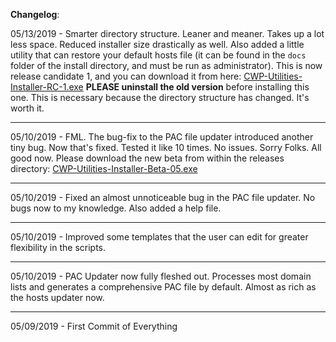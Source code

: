 **Changelog**:

05/13/2019 - Smarter directory structure. Leaner and meaner. Takes up a lot less space. Reduced installer size drastically as well. Also added a little utility that can restore your default hosts file (it can be found in the `docs` folder of the install directory, and must be run as administrator). This is now release candidate 1, and you can download it from here: [CWP-Utilities-Installer-RC-1.exe](https://github.com/bongochong/CWP-Utilities/raw/master/Releases/CWP-Utilities-Installer-RC-1.exe) **PLEASE uninstall the old version** before installing this one. This is necessary because the directory structure has changed. It's worth it.

---

05/10/2019 - FML. The bug-fix to the PAC file updater introduced another tiny bug. Now that's fixed. Tested it like 10 times. No issues. Sorry Folks. All good now. Please download the new beta from within the releases directory: [CWP-Utilities-Installer-Beta-05.exe](https://github.com/bongochong/CWP-Utilities/raw/master/Releases/CWP-Utilities-Installer-Beta-05.exe)

---

05/10/2019 - Fixed an almost unnoticeable bug in the PAC file updater. No bugs now to my knowledge. Also added a help file.

---

05/10/2019 - Improved some templates that the user can edit for greater flexibility in the scripts.

---

05/10/2019 - PAC Updater now fully fleshed out. Processes most domain lists and generates a comprehensive PAC file by default. Almost as rich as the hosts updater now.

---

05/09/2019 - First Commit of Everything
